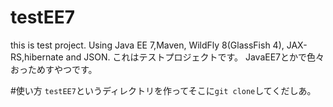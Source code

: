 testEE7
=======

this is test project. Using Java EE 7,Maven, WildFly 8(GlassFish 4), JAX-RS,hibernate and JSON.
これはテストプロジェクトです。
JavaEE7とかで色々おっためすやつです。


#使い方
`testEE7`というディレクトリを作ってそこに`git clone`してくだしあ。
